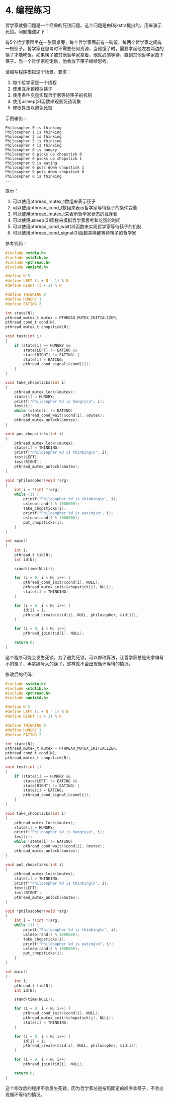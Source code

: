 # 4. 编程练习

哲学家就餐问题是一个经典的死锁问题。这个问题是由Dijkstra提出的，用来演示死锁。问题描述如下：

有5个哲学家围坐在一张圆桌旁，每个哲学家面前有一碗饭，每两个哲学家之间有一根筷子。哲学家在思考时不需要任何资源，当他饿了时，需要拿起他左右两边的筷子才能吃饭。如果筷子被其他哲学家拿着，他就必须等待，直到其他哲学家放下筷子。当一个哲学家吃饱后，他会放下筷子继续思考。

请编写程序模拟这个场景，要求：

1. 每个哲学家是一个线程
2. 使用互斥锁模拟筷子
3. 使用条件变量实现哲学家等待筷子的机制
4. 使用usleep(3)函数来观察死锁现象
5. 修改算法以避免死锁

示例输出：

```
Philosopher 0 is thinking
Philosopher 1 is thinking
Philosopher 2 is thinking
Philosopher 3 is thinking
Philosopher 4 is thinking
Philosopher 0 is hungry
Philosopher 0 picks up chopstick 0
Philosopher 0 picks up chopstick 1
Philosopher 0 is eating
Philosopher 0 puts down chopstick 1
Philosopher 0 puts down chopstick 0
Philosopher 0 is thinking
...
```

提示：

1. 可以使用pthread_mutex_t数组来表示筷子
2. 可以使用pthread_cond_t数组来表示哲学家等待筷子的条件变量
3. 可以使用pthread_mutex_t来表示哲学家状态的互斥锁
4. 可以使用usleep(3)函数来模拟哲学家思考和吃饭的时间
5. 可以使用pthread_cond_wait(3)函数来实现哲学家等待筷子的机制
6. 可以使用pthread_cond_signal(3)函数来唤醒等待筷子的哲学家

参考代码：

```c
#include <stdio.h>
#include <stdlib.h>
#include <pthread.h>
#include <unistd.h>

#define N 5
#define LEFT (i + N - 1) % N
#define RIGHT (i + 1) % N

#define THINKING 0
#define HUNGRY 1
#define EATING 2

int state[N];
pthread_mutex_t mutex = PTHREAD_MUTEX_INITIALIZER;
pthread_cond_t cond[N];
pthread_mutex_t chopstick[N];

void test(int i)
{
    if (state[i] == HUNGRY &&
        state[LEFT] != EATING &&
        state[RIGHT] != EATING) {
        state[i] = EATING;
        pthread_cond_signal(&cond[i]);
    }
}

void take_chopsticks(int i)
{
    pthread_mutex_lock(&mutex);
    state[i] = HUNGRY;
    printf("Philosopher %d is hungry\n", i);
    test(i);
    while (state[i] != EATING)
        pthread_cond_wait(&cond[i], &mutex);
    pthread_mutex_unlock(&mutex);
}

void put_chopsticks(int i)
{
    pthread_mutex_lock(&mutex);
    state[i] = THINKING;
    printf("Philosopher %d is thinking\n", i);
    test(LEFT);
    test(RIGHT);
    pthread_mutex_unlock(&mutex);
}

void *philosopher(void *arg)
{
    int i = *(int *)arg;
    while (1) {
        printf("Philosopher %d is thinking\n", i);
        usleep(rand() % 1000000);
        take_chopsticks(i);
        printf("Philosopher %d is eating\n", i);
        usleep(rand() % 1000000);
        put_chopsticks(i);
    }
}

int main()
{
    int i;
    pthread_t tid[N];
    int id[N];

    srand(time(NULL));

    for (i = 0; i < N; i++) {
        pthread_cond_init(&cond[i], NULL);
        pthread_mutex_init(&chopstick[i], NULL);
        state[i] = THINKING;
    }

    for (i = 0; i < N; i++) {
        id[i] = i;
        pthread_create(&tid[i], NULL, philosopher, &id[i]);
    }

    for (i = 0; i < N; i++)
        pthread_join(tid[i], NULL);

    return 0;
}
```

这个程序可能会发生死锁。为了避免死锁，可以修改算法，让哲学家总是先拿编号小的筷子，再拿编号大的筷子。这样就不会出现循环等待的情况。

修改后的代码：

```c
#include <stdio.h>
#include <stdlib.h>
#include <pthread.h>
#include <unistd.h>

#define N 5
#define LEFT (i + N - 1) % N
#define RIGHT (i + 1) % N

#define THINKING 0
#define HUNGRY 1
#define EATING 2

int state[N];
pthread_mutex_t mutex = PTHREAD_MUTEX_INITIALIZER;
pthread_cond_t cond[N];
pthread_mutex_t chopstick[N];

void test(int i)
{
    if (state[i] == HUNGRY &&
        state[LEFT] != EATING &&
        state[RIGHT] != EATING) {
        state[i] = EATING;
        pthread_cond_signal(&cond[i]);
    }
}

void take_chopsticks(int i)
{
    pthread_mutex_lock(&mutex);
    state[i] = HUNGRY;
    printf("Philosopher %d is hungry\n", i);
    test(i);
    while (state[i] != EATING)
        pthread_cond_wait(&cond[i], &mutex);
    pthread_mutex_unlock(&mutex);
}

void put_chopsticks(int i)
{
    pthread_mutex_lock(&mutex);
    state[i] = THINKING;
    printf("Philosopher %d is thinking\n", i);
    test(LEFT);
    test(RIGHT);
    pthread_mutex_unlock(&mutex);
}

void *philosopher(void *arg)
{
    int i = *(int *)arg;
    while (1) {
        printf("Philosopher %d is thinking\n", i);
        usleep(rand() % 1000000);
        take_chopsticks(i);
        printf("Philosopher %d is eating\n", i);
        usleep(rand() % 1000000);
        put_chopsticks(i);
    }
}

int main()
{
    int i;
    pthread_t tid[N];
    int id[N];

    srand(time(NULL));

    for (i = 0; i < N; i++) {
        pthread_cond_init(&cond[i], NULL);
        pthread_mutex_init(&chopstick[i], NULL);
        state[i] = THINKING;
    }

    for (i = 0; i < N; i++) {
        id[i] = i;
        pthread_create(&tid[i], NULL, philosopher, &id[i]);
    }

    for (i = 0; i < N; i++)
        pthread_join(tid[i], NULL);

    return 0;
}
```

这个修改后的程序不会发生死锁，因为哲学家总是按照固定的顺序拿筷子，不会出现循环等待的情况。 